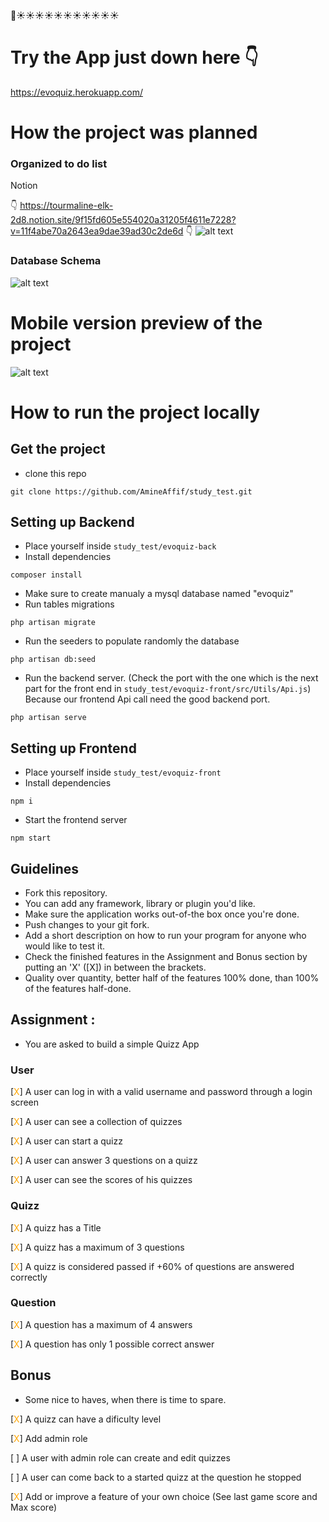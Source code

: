 🌈☀️☀️☀️☀️☀️☀️☀️☀️☀️☀️☀️
# Try the App just down here 👇

https://evoquiz.herokuapp.com/



# How the project was planned

### Organized to do list
Notion 

👇 https://tourmaline-elk-2d8.notion.site/9f15fd605e554020a31205f4611e7228?v=11f4abe70a2643ea9dae39ad30c2de6d 👇 
![alt text](https://i.ibb.co/BchCRTd/notion-todo.jpg "Logo Title Text 1")

### Database Schema

![alt text](https://i.ibb.co/M2QZGxH/schema-bdd.jpg "Logo Title Text 1")


# Mobile version preview of the project

![alt text](https://i.ibb.co/BZBV92m/pseudo-user-flow.jpg "Logo Title Text 1")


# How to run the project locally
## Get the project
- clone this repo
```
git clone https://github.com/AmineAffif/study_test.git
```
## Setting up Backend
- Place yourself inside ```study_test/evoquiz-back```
- Install dependencies
```
composer install
```
- Make sure to create manualy a mysql database named "evoquiz" 
- Run tables migrations
```
php artisan migrate
```
- Run the seeders to populate randomly the database
```
php artisan db:seed
```
- Run the backend server. (Check the port with the one which is the next part for the front end in ```study_test/evoquiz-front/src/Utils/Api.js```) Because our frontend Api call need the good backend port.
```
php artisan serve
```

## Setting up Frontend
- Place yourself inside ```study_test/evoquiz-front```
- Install dependencies
```
npm i
```
- Start the frontend server
```
npm start
```



## Guidelines
- Fork this repository.
- You can add any framework, library or plugin you'd like.
- Make sure the application works out-of-the box once you're done.
- Push changes to your git fork.
- Add a short description on how to run your program for anyone who would like to test it.
- Check the finished features in the Assignment and Bonus section by putting an 'X' ([X]) in between the brackets.
- Quality over quantity, better half of the features 100% done, than 100% of the features half-done.

## Assignment :
  - You are asked to build a simple Quizz App

### User
 [<span style="color:orange">X</span>] A user can log in with a valid username and password through a login screen

 [<span style="color:orange">X</span>] A user can see a collection of quizzes

 [<span style="color:orange">X</span>] A user can start a quizz

 [<span style="color:orange">X</span>] A user can answer 3 questions on a quizz

 [<span style="color:orange">X</span>] A user can see the scores of his quizzes



### Quizz
 [<span style="color:orange">X</span>] A quizz has a Title

 [<span style="color:orange">X</span>] A quizz has a maximum of 3 questions

 [<span style="color:orange">X</span>] A quizz is considered passed if +60% of questions are answered correctly

### Question
 [<span style="color:orange">X</span>] A question has a maximum of 4 answers

 [<span style="color:orange">X</span>] A question has only 1 possible correct answer


## Bonus
- Some nice to haves, when there is time to spare.

 [<span style="color:orange">X</span>] A quizz can have a dificulty level

 [<span style="color:orange">X</span>] Add admin role

 [ ] A user with admin role can create and edit quizzes

 [ ] A user can come back to a started quizz at the question he stopped

 [<span style="color:orange">X</span>] Add or improve a feature of your own choice
 (See last game score and Max score)
